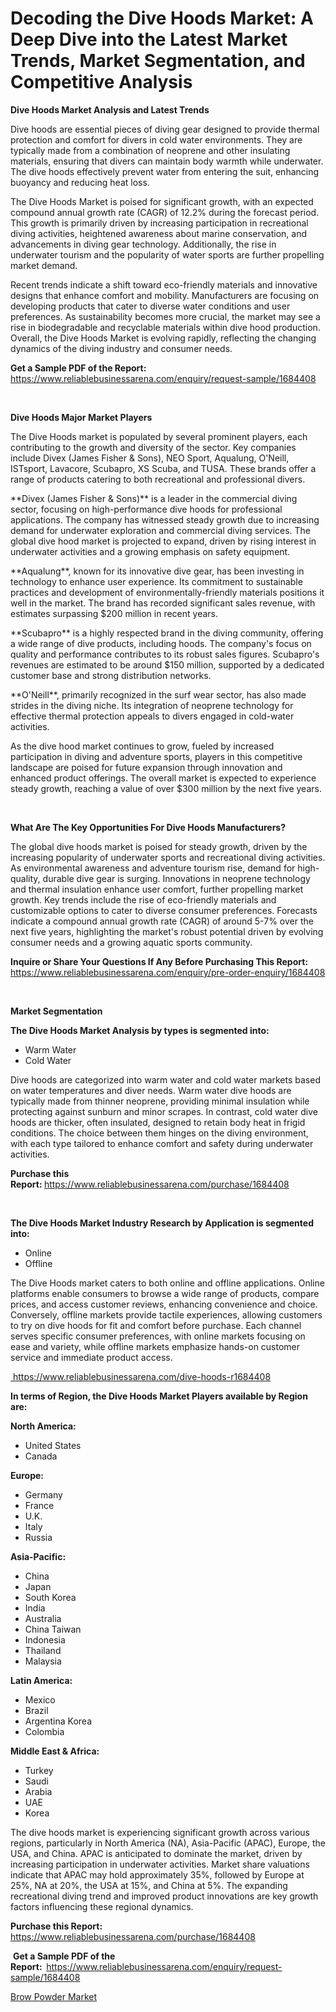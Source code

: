 <p><h1>Decoding the Dive Hoods Market: A Deep Dive into the Latest Market Trends, Market Segmentation, and Competitive Analysis</h1></p><p><strong>Dive Hoods Market Analysis and Latest Trends</strong></p>
<p><p>Dive hoods are essential pieces of diving gear designed to provide thermal protection and comfort for divers in cold water environments. They are typically made from a combination of neoprene and other insulating materials, ensuring that divers can maintain body warmth while underwater. The dive hoods effectively prevent water from entering the suit, enhancing buoyancy and reducing heat loss.</p><p>The Dive Hoods Market is poised for significant growth, with an expected compound annual growth rate (CAGR) of 12.2% during the forecast period. This growth is primarily driven by increasing participation in recreational diving activities, heightened awareness about marine conservation, and advancements in diving gear technology. Additionally, the rise in underwater tourism and the popularity of water sports are further propelling market demand.</p><p>Recent trends indicate a shift toward eco-friendly materials and innovative designs that enhance comfort and mobility. Manufacturers are focusing on developing products that cater to diverse water conditions and user preferences. As sustainability becomes more crucial, the market may see a rise in biodegradable and recyclable materials within dive hood production. Overall, the Dive Hoods Market is evolving rapidly, reflecting the changing dynamics of the diving industry and consumer needs.</p></p>
<p><strong>Get a Sample PDF of the Report:&nbsp;</strong> <a href="https://www.reliablebusinessarena.com/enquiry/request-sample/1684408?utm_campaign=1943&utm_medium=2&utm_source=Github&utm_content=ia&utm_term=07022025&utm_id=dive-hoods">https://www.reliablebusinessarena.com/enquiry/request-sample/1684408</a></p>
<p>&nbsp;</p>
<p><strong>Dive Hoods Major Market Players</strong></p>
<p><p>The Dive Hoods market is populated by several prominent players, each contributing to the growth and diversity of the sector. Key companies include Divex (James Fisher & Sons), NEO Sport, Aqualung, O'Neill, ISTsport, Lavacore, Scubapro, XS Scuba, and TUSA. These brands offer a range of products catering to both recreational and professional divers.</p><p>**Divex (James Fisher & Sons)** is a leader in the commercial diving sector, focusing on high-performance dive hoods for professional applications. The company has witnessed steady growth due to increasing demand for underwater exploration and commercial diving services. The global dive hood market is projected to expand, driven by rising interest in underwater activities and a growing emphasis on safety equipment.</p><p>**Aqualung**, known for its innovative dive gear, has been investing in technology to enhance user experience. Its commitment to sustainable practices and development of environmentally-friendly materials positions it well in the market. The brand has recorded significant sales revenue, with estimates surpassing $200 million in recent years.</p><p>**Scubapro** is a highly respected brand in the diving community, offering a wide range of dive products, including hoods. The company's focus on quality and performance contributes to its robust sales figures. Scubapro's revenues are estimated to be around $150 million, supported by a dedicated customer base and strong distribution networks.</p><p>**O'Neill**, primarily recognized in the surf wear sector, has also made strides in the diving niche. Its integration of neoprene technology for effective thermal protection appeals to divers engaged in cold-water activities.</p><p>As the dive hood market continues to grow, fueled by increased participation in diving and adventure sports, players in this competitive landscape are poised for future expansion through innovation and enhanced product offerings. The overall market is expected to experience steady growth, reaching a value of over $300 million by the next five years.</p></p>
<p>&nbsp;</p>
<p><strong>What Are The Key Opportunities For Dive Hoods Manufacturers?</strong></p>
<p><p>The global dive hoods market is poised for steady growth, driven by the increasing popularity of underwater sports and recreational diving activities. As environmental awareness and adventure tourism rise, demand for high-quality, durable dive gear is surging. Innovations in neoprene technology and thermal insulation enhance user comfort, further propelling market growth. Key trends include the rise of eco-friendly materials and customizable options to cater to diverse consumer preferences. Forecasts indicate a compound annual growth rate (CAGR) of around 5-7% over the next five years, highlighting the market's robust potential driven by evolving consumer needs and a growing aquatic sports community.</p></p>
<p><strong>Inquire or Share Your Questions If Any Before Purchasing This Report:</strong> <a href="https://www.reliablebusinessarena.com/enquiry/pre-order-enquiry/1684408?utm_campaign=1943&utm_medium=2&utm_source=Github&utm_content=ia&utm_term=07022025&utm_id=dive-hoods">https://www.reliablebusinessarena.com/enquiry/pre-order-enquiry/1684408</a></p>
<p>&nbsp;</p>
<p><strong>Market Segmentation</strong></p>
<p><strong>The Dive Hoods Market Analysis by types is segmented into:</strong></p>
<p><ul><li>Warm Water</li><li>Cold Water</li></ul></p>
<p><p>Dive hoods are categorized into warm water and cold water markets based on water temperatures and diver needs. Warm water dive hoods are typically made from thinner neoprene, providing minimal insulation while protecting against sunburn and minor scrapes. In contrast, cold water dive hoods are thicker, often insulated, designed to retain body heat in frigid conditions. The choice between them hinges on the diving environment, with each type tailored to enhance comfort and safety during underwater activities.</p></p>
<p><strong>Purchase this Report:&nbsp;</strong><a href="https://www.reliablebusinessarena.com/purchase/1684408?utm_campaign=1943&utm_medium=2&utm_source=Github&utm_content=ia&utm_term=07022025&utm_id=dive-hoods">https://www.reliablebusinessarena.com/purchase/1684408</a></p>
<p>&nbsp;</p>
<p><strong>The Dive Hoods Market Industry Research by Application is segmented into:</strong></p>
<p><ul><li>Online</li><li>Offline</li></ul></p>
<p><p>The Dive Hoods market caters to both online and offline applications. Online platforms enable consumers to browse a wide range of products, compare prices, and access customer reviews, enhancing convenience and choice. Conversely, offline markets provide tactile experiences, allowing customers to try on dive hoods for fit and comfort before purchase. Each channel serves specific consumer preferences, with online markets focusing on ease and variety, while offline markets emphasize hands-on customer service and immediate product access.</p></p>
<p><a href="https://www.reliablebusinessarena.com/dive-hoods-r1684408?utm_campaign=1943&utm_medium=2&utm_source=Github&utm_content=ia&utm_term=07022025&utm_id=dive-hoods">&nbsp;https://www.reliablebusinessarena.com/dive-hoods-r1684408</a></p>
<p><strong>In terms of Region, the Dive Hoods Market Players available by Region are:</strong></p>
<p>
    <p> <strong> North America: </strong>
        <ul>
            <li>United States</li>
            <li>Canada</li>
        </ul>
        </p> 
    <p> <strong> Europe: </strong>
        <ul>
            <li>Germany</li>
            <li>France</li>
            <li>U.K.</li>
            <li>Italy</li>
            <li>Russia</li>
        </ul>
        </p> 
    <p> <strong> Asia-Pacific: </strong>
        <ul>
            <li>China</li>
            <li>Japan</li>
            <li>South Korea</li>
            <li>India</li>
            <li>Australia</li>
            <li>China Taiwan</li>
            <li>Indonesia</li>
            <li>Thailand</li>
            <li>Malaysia</li>
        </ul>
        </p> 
    <p> <strong> Latin America: </strong>
        <ul>
            <li>Mexico</li>
            <li>Brazil</li>
            <li>Argentina Korea</li>
            <li>Colombia</li>
        </ul>
        </p> 
    <p> <strong> Middle East & Africa: </strong>
        <ul>
            <li>Turkey</li>
            <li>Saudi</li>
            <li>Arabia</li>
            <li>UAE</li>
            <li>Korea</li>
        </ul>
    </p>
    </p>
<p><p>The dive hoods market is experiencing significant growth across various regions, particularly in North America (NA), Asia-Pacific (APAC), Europe, the USA, and China. APAC is anticipated to dominate the market, driven by increasing participation in underwater activities. Market share valuations indicate that APAC may hold approximately 35%, followed by Europe at 25%, NA at 20%, the USA at 15%, and China at 5%. The expanding recreational diving trend and improved product innovations are key growth factors influencing these regional dynamics.</p></p>
<p><strong>Purchase this Report: </strong><a href="https://www.reliablebusinessarena.com/purchase/1684408?utm_campaign=1943&utm_medium=2&utm_source=Github&utm_content=ia&utm_term=07022025&utm_id=dive-hoods">https://www.reliablebusinessarena.com/purchase/1684408</a></p>
<p>&nbsp;<strong>Get a Sample PDF of the Report:&nbsp;&nbsp;</strong><a href="https://www.reliablebusinessarena.com/enquiry/request-sample/1684408?utm_campaign=1943&utm_medium=2&utm_source=Github&utm_content=ia&utm_term=07022025&utm_id=dive-hoods">https://www.reliablebusinessarena.com/enquiry/request-sample/1684408</a></p>
<p><strong></strong></p>
<p><p><a href="https://github.com/JakirUddin511/Market-Research-Report-List-1/blob/main/brow-powder-market.md?utm_campaign=1943&utm_medium=2&utm_source=Github&utm_content=ia&utm_term=07022025&utm_id=dive-hoods">Brow Powder Market</a></p></p>